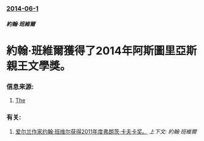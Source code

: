 ### [2014-06-1](/news/2014/06/1/index.md)

##### 約翰·班維爾
#  約翰·班維爾獲得了2014年阿斯圖里亞斯親王文學獎。 




### 信息来源:

1. [The](http://www.irishtimes.com/culture/books/john-banville-is-first-irish-author-to-win-50-000-asturias-award-1.1820562)

### 有关:

1. [爱尔兰作家约翰·班维尔获得2011年度弗朗茨·卡夫卡奖。](/news/2011/05/26/爱尔兰作家约翰-班维尔获得2011年度弗朗茨-卡夫卡奖.md) _上下文: 約翰·班維爾_
